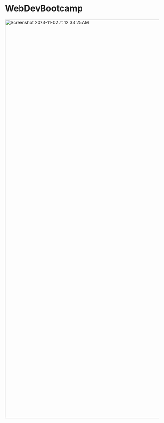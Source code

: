 # WebDevBootcamp
<img width="1306" alt="Screenshot 2023-11-02 at 12 33 25 AM" src="https://github.com/HemanthReddy10/WebDevBootcamp/assets/99050861/f6ea9c9b-d874-4381-aede-a51b3960ea9c">
